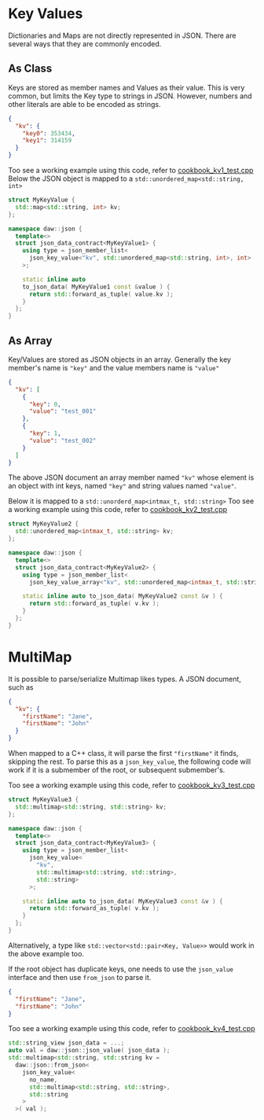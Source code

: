 # Key Values

Dictionaries and Maps are not directly represented in JSON. There are several ways that they are commonly encoded.

## As Class

Keys are stored as member names and Values as their value. This is very common, but limits the Key type to strings in
JSON. However, numbers and other literals are able to be encoded as strings.

```json
{
  "kv": {
    "key0": 353434,
    "key1": 314159
  }
}
```

Too see a working example using this code, refer to [cookbook_kv1_test.cpp](https://raw.githubusercontent.com/beached/daw_json_link/release/tests/src/cookbook_kv1_test.cpp)
Below the JSON object is mapped to a `std::unordered_map<std::string, int>`

```c++
struct MyKeyValue {
  std::map<std::string, int> kv;
};

namespace daw::json {
  template<>
  struct json_data_contract<MyKeyValue1> {
    using type = json_member_list<
      json_key_value<"kv", std::unordered_map<std::string, int>, int>
    >;

    static inline auto
    to_json_data( MyKeyValue1 const &value ) {
      return std::forward_as_tuple( value.kv );
    }
  };
}
```

## As Array

Key/Values are stored as JSON objects in an array. Generally the key member's name is `"key"` and the value members name
is `"value"`

```json
{
  "kv": [
    {
      "key": 0,
      "value": "test_001"
    },
    {
      "key": 1,
      "value": "test_002"
    }
  ]
}
```

The above JSON document an array member named `"kv"` whose element is an object with int keys, named `"key"` and string
values named `"value"`.

Below it is mapped to a `std::unorderd_map<intmax_t, std::string>`
Too see a working example using this code, refer to [cookbook_kv2_test.cpp](https://raw.githubusercontent.com/beached/daw_json_link/release/tests/src/cookbook_kv2_test.cpp)

```c++
struct MyKeyValue2 {
  std::unordered_map<intmax_t, std::string> kv;
};

namespace daw::json {
  template<>
  struct json_data_contract<MyKeyValue2> {
    using type = json_member_list<
      json_key_value_array<"kv", std::unordered_map<intmax_t, std::string>>>;

    static inline auto to_json_data( MyKeyValue2 const &v ) {
      return std::forward_as_tuple( v.kv );
    }
  };
} 
```

# MultiMap

It is possible to parse/serialize Multimap likes types. A JSON document, such as

```json
{
  "kv": {
    "firstName": "Jane",
    "firstName": "John"
  }
}
```

When mapped to a C++ class, it will parse the first `"firstName"` it finds, skipping the rest. To parse this as
a `json_key_value`, the following code will work if it is a submember of the root, or subsequent submember's.

Too see a working example using this code, refer to [cookbook_kv3_test.cpp](https://raw.githubusercontent.com/beached/daw_json_link/release/tests/src/cookbook_kv3_test.cpp)

```c++
struct MyKeyValue3 {
  std::multimap<std::string, std::string> kv;
};

namespace daw::json {
  template<>
  struct json_data_contract<MyKeyValue3> {
    using type = json_member_list<
      json_key_value<
        "kv", 
        std::multimap<std::string, std::string>, 
        std::string>
      >;

    static inline auto to_json_data( MyKeyValue3 const &v ) {
      return std::forward_as_tuple( v.kv );
    }
  };
} 
```

Alternatively, a type like `std::vector<std::pair<Key, Value>>` would work in the above example too.

If the root object has duplicate keys, one needs to use the `json_value` interface and then use `from_json` to parse it.

```json
{
  "firstName": "Jane",
  "firstName": "John"
}
```

Too see a working example using this code, refer to [cookbook_kv4_test.cpp](https://raw.githubusercontent.com/beached/daw_json_link/release/tests/src/cookbook_kv4_test.cpp)

```c++
std::string_view json_data = ...;
auto val = daw::json::json_value( json_data );
std::multimap<std::string, std::string kv = 
  daw::json::from_json<
    json_key_value<
      no_name, 
      std::multimap<std::string, std::string>,
      std::string
    >
  >( val );
```
